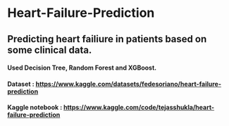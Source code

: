 # Heart-Failure-Prediction
## Predicting heart failiure in patients based on some clinical data.
#### Used Decision Tree, Random Forest and XGBoost.
#### Dataset : https://www.kaggle.com/datasets/fedesoriano/heart-failure-prediction
#### Kaggle notebook : https://www.kaggle.com/code/tejasshukla/heart-failure-prediction
